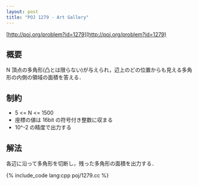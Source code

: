 ```yaml
---
layout: post
title: "POJ 1279 - Art Gallery"
---
```

[http://poj.org/problem?id=1279](http://poj.org/problem?id=1279)

## 概要
N 頂点の多角形(凸とは限らない)が与えられ，辺上のどの位置からも見える多角形の内側の領域の面積を答える．

## 制約
- 5 <= N <= 1500
- 座標の値は 16bit の符号付き整数に収まる
- 10^-2 の精度で出力する

## 解法
各辺に沿って多角形を切断し，残った多角形の面積を出力する．

{% include_code lang:cpp poj/1279.cc %}
